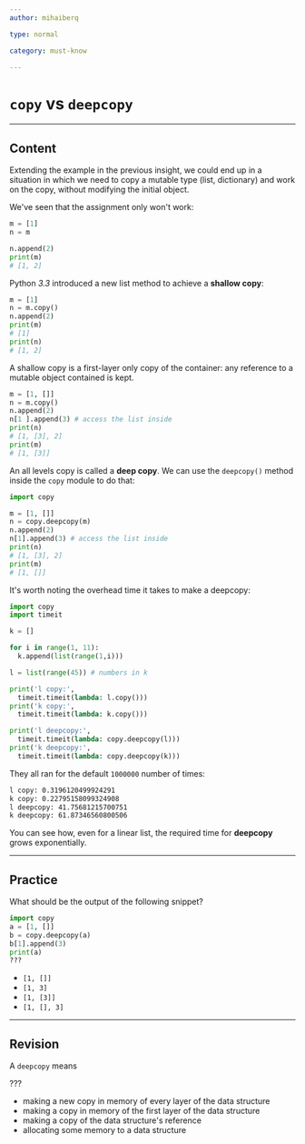 ```yaml
---
author: mihaiberq

type: normal

category: must-know

---
```


# `copy` vs `deepcopy`

---

## Content

Extending the example in the previous insight, we could end up in a situation in which we need to copy a mutable type (list, dictionary) and work on the copy, without modifying the initial object.

We've seen that the assignment only won't work:

```python
m = [1]
n = m

n.append(2)
print(m)
# [1, 2]
```

Python *3.3* introduced a new list method to achieve a **shallow copy**:

```python
m = [1]
n = m.copy()
n.append(2)
print(m)
# [1]
print(n)
# [1, 2]
```

A shallow copy is a first-layer only copy of the container: any reference to a mutable object contained is kept.

```python
m = [1, []]
n = m.copy()
n.append(2)
n[1 ].append(3) # access the list inside
print(n)
# [1, [3], 2]
print(m)
# [1, [3]]
```

An all levels copy is called a **deep copy**. We can use the `deepcopy()` method inside the `copy` module to do that:

```python
import copy

m = [1, []]
n = copy.deepcopy(m)
n.append(2)
n[1].append(3) # access the list inside
print(n)
# [1, [3], 2]
print(m)
# [1, []]
```

It's worth noting the overhead time it takes to make a deepcopy:

```python
import copy
import timeit

k = []

for i in range(1, 11):
  k.append(list(range(1,i)))

l = list(range(45)) # numbers in k

print('l copy:',
  timeit.timeit(lambda: l.copy()))
print('k copy:',
  timeit.timeit(lambda: k.copy()))

print('l deepcopy:',
  timeit.timeit(lambda: copy.deepcopy(l)))
print('k deepcopy:',
  timeit.timeit(lambda: copy.deepcopy(k)))
```

They all ran for the default `1000000` number of times:

```bash
l copy: 0.3196120499924291
k copy: 0.22795158099324908
l deepcopy: 41.75681215700751
k deepcopy: 61.87346560800506
```

You can see how, even for a linear list, the required time for **deepcopy** grows exponentially.

---

## Practice

What should be the output of the following snippet?

```python
import copy
a = [1, []]
b = copy.deepcopy(a)
b[1].append(3)
print(a)
???
```

- `[1, []]`
- `[1, 3]`
- `[1, [3]]`
- `[1, [], 3]`


---

## Revision

A `deepcopy` means

???

- making a new copy in memory of every layer of the data structure
- making a copy in memory of the first layer of the data structure
- making a copy of the data structure's reference
- allocating some memory to a data structure
